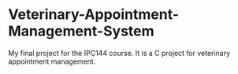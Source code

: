 # Veterinary-Appointment-Management-System
My final project for the IPC144 course. It is a C project for veterinary appointment management.
